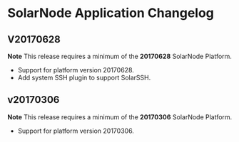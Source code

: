 # SolarNode Application Changelog

## V20170628

**Note** This release requires a minimum of the **20170628** SolarNode
Platform.

 * Support for platform version 20170628.
 * Add system SSH plugin to support SolarSSH.


## v20170306

**Note** This release requires a minimum of the **20170306** SolarNode
Platform.

 * Support for platform version 20170306.

